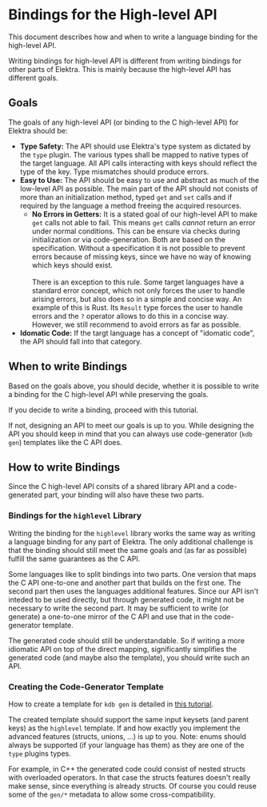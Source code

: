 # Bindings for the High-level API

This document describes how and when to write a language binding for the high-level API.

Writing bindings for high-level API is different from writing bindings for other parts of Elektra. This is mainly
because the high-level API has different goals.

## Goals

The goals of any high-level API (or binding to the C high-level API) for Elektra should be:

- **Type Safety:** The API should use Elektra's type system as dictated by the `type` plugin. The various types shall
  be mapped to native types of the target language. All API calls interacting with keys should reflect the type of the
  key. Type mismatches should produce errors.
- **Easy to Use:** The API should be easy to use and abstract as much of the low-level API as possible. The main part of
  the API should not conists of more than an initialization method, typed `get` and `set` calls and if required by the
  language a method freeing the acquired resources.
  - **No Errors in Getters:** It is a stated goal of our high-level API to make `get` calls not able to fail. This means
    `get` calls _cannot_ return an error under normal conditions. This can be ensure via checks during initialization or
    via code-generation. Both are based on the specification. Without a specification it is not possible to prevent
    errors because of missing keys, since we have no way of knowing which keys should exist. <br/><br/>
    There is an exception to this rule. Some target languages have a standard error concept, which not only forces the
    user to handle arising errors, but also does so in a simple and concise way. An example of this is Rust. Its `Result`
    type forces the user to handle errors and the `?` operator allows to do this in a concise way. <br/>
    However, we still recommend to avoid errors as far as possible.
- **Idomatic Code:** If the targt language has a concept of "idomatic code", the API should fall into that category.

## When to write Bindings

Based on the goals above, you should decide, whether it is possible to write a binding for the C high-level API while
preserving the goals.

If you decide to write a binding, proceed with this tutorial.

If not, designing an API to meet our goals is up to you. While designing the API you should keep in mind that you can
always use code-generator (`kdb gen`) templates like the C API does.

## How to write Bindings

Since the C high-level API consits of a shared library API and a code-generated part, your binding will also have these
two parts.

### Bindings for the `highlevel` Library

Writing the binding for the `highlevel` library works the same way as writing a language binding for any part of
Elektra. The only additional challenge is that the binding should still meet the same goals and (as far as possible)
fulfill the same guarantees as the C API.

Some languages like to split bindings into two parts. One version that maps the C API one-to-one and another part
that builds on the first one. The second part then uses the languages additional features. Since our API isn't inteded
to be used directly, but through generated code, it might not be necessary to write the second part. It may be
sufficient to write (or generate) a one-to-one mirror of the C API and use that in the code-generator template.

The generated code should still be understandable. So if writing a more idiomatic API on top of the
direct mapping, significantly simplifies the generated code (and maybe also the template), you should write such an API.

### Creating the Code-Generator Template

<!-- TODO: Use only `code-generator.md` as target in the link below and remove this comment after we merge [PR #2927](https://issues.libelektra.org/2927). -->

How to create a template for `kdb gen` is detailed in [this tutorial](https://github.com/ElektraInitiative/libelektra/blob/b0c2f81249ec2f1c519b2411f779edf5b5bc01da/doc/tutorials/code-generator.md).

The created template should support the same input keysets (and parent keys) as the `highlevel` template. If and how
exactly you implement the advanced features (structs, unions, ...) is up to you.
Note: enums should always be supported (if your language has them) as they are one of the `type`
plugins types.

For example, in C++ the generated code could consist of nested structs with overloaded operators. In that case
the structs features doesn't really make sense, since everything is already structs. Of course you could reuse some of
the `gen/*` metadata to allow some cross-compatibility.
